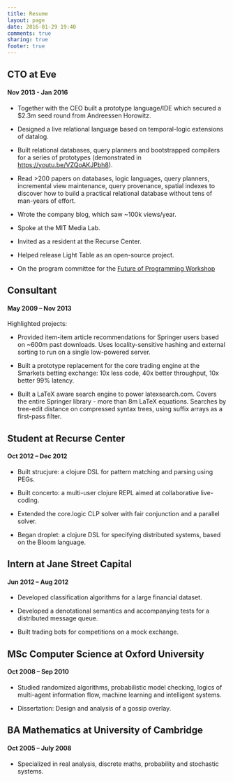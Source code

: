 ```yaml
---
title: Resume
layout: page
date: 2016-01-29 19:40
comments: true
sharing: true
footer: true
---
```


## CTO at Eve

#### Nov 2013 - Jan 2016

* Together with the CEO built a prototype language/IDE which secured a $2.3m seed round from Andreessen Horowitz.

* Designed a live relational language based on temporal-logic extensions of datalog.

* Built relational databases, query planners and bootstrapped compilers for a series of prototypes (demonstrated in https://youtu.be/VZQoAKJPbh8).

* Read >200 papers on databases, logic languages, query planners, incremental view maintenance, query provenance, spatial indexes to discover how to build a practical relational database without tens of man-years of effort.

* Wrote the company blog, which saw ~100k views/year.

* Spoke at the MIT Media Lab.

* Invited as a resident at the Recurse Center.

* Helped release Light Table as an open-source project.

* On the program committee for the [Future of Programming Workshop](http://www.future-programming.org/2015/call.html)

## Consultant

#### May 2009 – Nov 2013

Highlighted projects:

* Provided item-item article recommendations for Springer users based on ~600m past downloads. Uses locality-sensitive hashing and external sorting to run on a single low-powered server.

* Built a prototype replacement for the core trading engine at the Smarkets betting exchange: 10x less code, 40x better throughput, 10x better 99% latency.

* Built a LaTeX aware search engine to power latexsearch.com. Covers the entire Springer library - more than 8m LaTeX equations. Searches by tree-edit distance on compressed syntax trees, using suffix arrays as a first-pass filter.

## Student at Recurse Center

#### Oct 2012 – Dec 2012

* Built strucjure: a clojure DSL for pattern matching and parsing using PEGs.

* Built concerto: a multi-user clojure REPL aimed at collaborative live-coding.

* Extended the core.logic CLP solver with fair conjunction and a parallel solver.

* Began droplet: a clojure DSL for specifying distributed systems, based on the Bloom language.

## Intern at Jane Street Capital

#### Jun 2012 – Aug 2012

* Developed classification algorithms for a large financial dataset.

* Developed a denotational semantics and accompanying tests for a distributed message queue.

* Built trading bots for competitions on a mock exchange.

## MSc Computer Science at Oxford University

#### Oct 2008 – Sep 2010

* Studied randomized algorithms, probabilistic model checking, logics of multi-agent information flow, machine learning and intelligent systems.

* Dissertation: Design and analysis of a gossip overlay.

## BA Mathematics at University of Cambridge

#### Oct 2005 – July 2008

* Specialized in real analysis, discrete maths, probability and stochastic systems.
